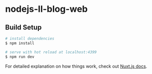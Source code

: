# nodejs-ll-blog-web

## Build Setup

```bash
# install dependencies
$ npm install

# serve with hot reload at localhost:4399
$ npm run dev


```

For detailed explanation on how things work, check out [Nuxt.js docs](https://nuxtjs.org).
